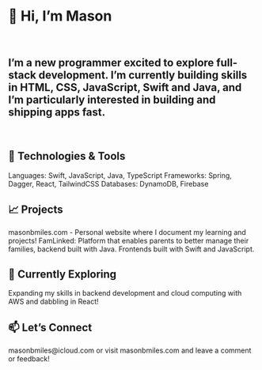 <h1>👋 Hi, I’m Mason</h1>
</br>
<h2>I’m a new programmer excited to explore full-stack development. I’m currently building skills in HTML, CSS, JavaScript, Swift and Java, and I’m particularly interested in building and shipping apps fast.</h2>
</br>
<h2>🔧 Technologies & Tools</h2>
Languages: Swift, JavaScript, Java, TypeScript
Frameworks: Spring, Dagger, React, TailwindCSS
Databases: DynamoDB, Firebase
</br>
<h2>📈 Projects</h2>
masonbmiles.com - Personal website where I document my learning and projects!
FamLinked: Platform that enables parents to better manage their families, backend built with Java. Frontends built with Swift and JavaScript. 
<!-- </br> -->
<!-- Project Name: Another project that showcases your skills. -->
</br>
<h2>🚀 Currently Exploring</h2>
Expanding my skills in backend development and cloud computing with AWS and dabbling in React! 

<h2>📫 Let’s Connect</h2>
masonbmiles@icloud.com
or visit masonbmiles.com and leave a comment or feedback! 
